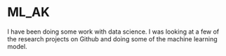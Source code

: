 # ML_AK
I have been doing some work with data science. I was looking at a few of the research projects on Github and doing some of the machine learning model.
